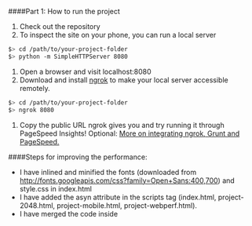 
####Part 1: How to run the project


1. Check out the repository
1. To inspect the site on your phone, you can run a local server

  ```bash
  $> cd /path/to/your-project-folder
  $> python -m SimpleHTTPServer 8080
  ```

1. Open a browser and visit localhost:8080
1. Download and install [ngrok](https://ngrok.com/) to make your local server accessible remotely.

  ``` bash
  $> cd /path/to/your-project-folder
  $> ngrok 8080
  ```

1. Copy the public URL ngrok gives you and try running it through PageSpeed Insights! Optional: [More on integrating ngrok, Grunt and PageSpeed.](http://www.jamescryer.com/2014/06/12/grunt-pagespeed-and-ngrok-locally-testing/)


####Steps for improving the performance:

* I have inlined and minified the fonts (downloaded from http://fonts.googleapis.com/css?family=Open+Sans:400,700) and style.css in index.html
* I have added the asyn attribute in the scripts tag (index.html, project-2048.html, project-mobile.html, project-webperf.html).
* I have merged the code inside <script> (index.html, project-2048.html, project-mobile.html, project-webperf.html) into perfmatters.js
* I have used http://www.willpeavy.com/minifier/ for reducing the html files (but not pizza.html).
* I have used http://javascript-minifier.com/ and http://cssminifier.com/ for reducing all the js (but not main.js) and all the css files.
* I have minified main.js into main.min.js and called from pizza.html.
* 
